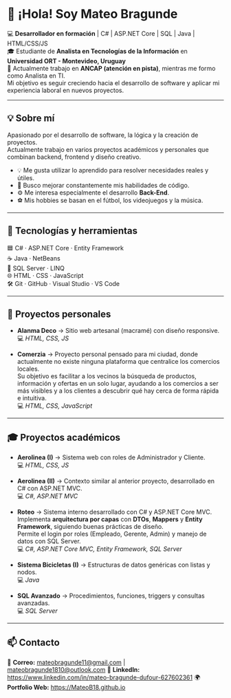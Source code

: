 # 👋 ¡Hola! Soy Mateo Bragunde  

💻 **Desarrollador en formación** | C# | ASP.NET Core | SQL | Java | HTML/CSS/JS  
🎓 Estudiante de **Analista en Tecnologías de la Información** en **Universidad ORT - Montevideo, Uruguay**  
💼 Actualmente trabajo en **ANCAP (atención en pista)**, mientras me formo como Analista en TI.  
Mi objetivo es seguir creciendo hacia el desarrollo de software y aplicar mi experiencia laboral en nuevos proyectos.  

---

## 💡 Sobre mí  

Apasionado por el desarrollo de software, la lógica y la creación de proyectos.  
Actualmente trabajo en varios proyectos académicos y personales que combinan backend, frontend y diseño creativo.  

- 💡 Me gusta utilizar lo aprendido para resolver necesidades reales y útiles.  
- 🌱 Busco mejorar constantemente mis habilidades de código.  
- ⚙️ Me interesa especialmente el desarrollo **Back-End**.  
- ⚽ Mis hobbies se basan en el fútbol, los videojuegos y la música.  

---

## 🚀 Tecnologías y herramientas  

🟦 C# · ASP.NET Core · Entity Framework  
☕ Java · NetBeans  
🧠 SQL Server · LINQ  
🌐 HTML · CSS · JavaScript  
🛠️ Git · GitHub · Visual Studio · VS Code  

---

## 💼 Proyectos personales  

- **Alanma Deco** → Sitio web artesanal (macramé) con diseño responsive.  
  💻 *HTML, CSS, JS*  

- **Comerzia** → Proyecto personal pensado para mi ciudad, donde actualmente no existe ninguna plataforma que centralice los comercios locales.  
  Su objetivo es facilitar a los vecinos la búsqueda de productos, información y ofertas en un solo lugar, ayudando a los comercios a ser más visibles y a los clientes a descubrir qué hay cerca de forma rápida e intuitiva.  
  💻 *HTML, CSS, JavaScript*  

---

## 🎓 Proyectos académicos  

- **Aerolinea (I)** → Sistema web con roles de Administrador y Cliente.  
  💻 *HTML, CSS, JS*  

- **Aerolinea (II)** → Contexto similar al anterior proyecto, desarrollado en C# con ASP.NET MVC.  
  💻 *C#, ASP.NET MVC*  

- **Roteo** → Sistema interno desarrollado con C# y ASP.NET Core MVC.  
  Implementa **arquitectura por capas** con **DTOs**, **Mappers** y **Entity Framework**, siguiendo buenas prácticas de diseño.  
  Permite el login por roles (Empleado, Gerente, Admin) y manejo de datos con SQL Server.  
  💻 *C#, ASP.NET Core MVC, Entity Framework, SQL Server*  

- **Sistema Bicicletas (I)** → Estructuras de datos genéricas con listas y nodos.  
  💻 *Java*  

- **SQL Avanzado** → Procedimientos, funciones, triggers y consultas avanzadas.  
  💻 *SQL Server*  

---

## 📫 Contacto  

📧 **Correo:** mateobragunde11@gmail.com | mateobragunde1810@outlook.com
💼 **LinkedIn:** https://www.linkedin.com/in/mateo-bragunde-dufour-627602361
🌍 **Portfolio Web:** https://MateoB18.github.io

